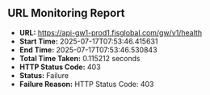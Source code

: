 ## URL Monitoring Report

- **URL:** https://api-gw1-prod1.fisglobal.com/gw/v1/health
- **Start Time:** 2025-07-17T07:53:46.415631
- **End Time:** 2025-07-17T07:53:46.530843
- **Total Time Taken:** 0.115212 seconds
- **HTTP Status Code:** 403
- **Status:** Failure
- **Failure Reason:** HTTP Status Code: 403
